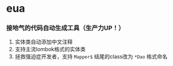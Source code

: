 # eua


### 接地气的代码自动生成工具（生产力UP！）

1. 实体类自动添加中文注释
2. 支持主流lombok格式的实体类
3. 拯救强迫症开发者，支持 `Mapper$` 结尾的class改为 `*Dao` 格式命名

